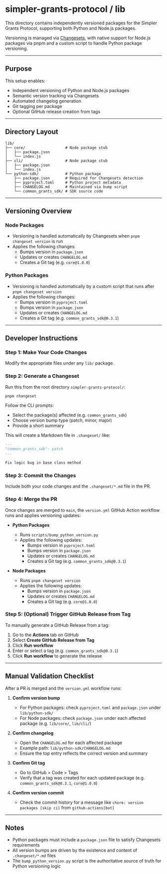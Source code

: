 # simpler-grants-protocol / lib

This directory contains independently versioned packages for the Simpler Grants Protocol, supporting both Python and Node.js packages.

Versioning is managed via [Changesets](https://github.com/changesets/changesets), with native support for Node.js packages via pnpm and a custom script to handle Python package versioning.

---

## Purpose

This setup enables:

- Independent versioning of Python and Node.js packages  
- Semantic version tracking via Changesets  
- Automated changelog generation  
- Git tagging per package  
- Optional GitHub release creation from tags  

---

## Directory Layout

```
lib/
├── core/                  # Node package stub
│   ├── package.json
│   └── index.js
├── cli/                   # Node package stub
│   ├── package.json
│   └── index.js
└── python-sdk/            # Python package
    ├── package.json       # Required for Changesets detection
    ├── pyproject.toml     # Python project metadata
    ├── CHANGELOG.md       # Maintained via bump script
    └── common_grants_sdk/ # SDK source code
```

---

## Versioning Overview

### Node Packages

- Versioning is handled automatically by Changesets when `pnpm changeset version` is run
- Applies the following changes:
  - Bumps version in `package.json`
  - Updates or creates `CHANGELOG.md`
  - Creates a Git tag (e.g. `core@1.0.0`)

### Python Packages

- Versioning is handled automatically by a custom script that runs after `pnpm changeset version`
- Applies the following changes:
  - Bumps version in `pyproject.toml`
  - Bumps version in `package.json`
  - Updates or creates `CHANGELOG.md`
  - Creates a Git tag (e.g. `common_grants_sdk@0.3.1`)
---

## Developer Instructions

### Step 1: Make Your Code Changes

Modify the appropriate files under any `lib/` package.

### Step 2: Generate a Changeset

Run this from the root directory `simpler-grants-protocol/`:

```bash
pnpm changeset
```

Follow the CLI prompts:

- Select the package(s) affected (e.g. `common_grants_sdk`)
- Choose version bump type (patch, minor, major)
- Provide a short summary

This will create a Markdown file in `.changeset/` like:

```markdown
---
"common_grants_sdk": patch
---

Fix logic bug in base class method
```

### Step 3: Commit the Changes

Include both your code changes and the `.changeset/*.md` file in the PR.

### Step 4: Merge the PR

Once changes are merged to `main`, the `version.yml` GitHub Action workflow runs and applies versioning updates:

- **Python Packages**
  - Runs `scripts/bump_python_version.py`
  - Applies the following updates:
    - Bumps version in `pyproject.toml`
    - Bumps version in `package.json`
    - Updates or creates `CHANGELOG.md`
    - Creates a Git tag (e.g. `common_grants_sdk@0.3.1`)

- **Node Packages**
  - Runs `pnpm changeset version`
  - Applies the following updates:
    - Bumps version in `package.json`
    - Updates or creates `CHANGELOG.md`
    - Creates a Git tag (e.g. `core@1.0.0`)

### Step 5: (Optional) Trigger GitHub Release from Tag

To manually generate a GitHub Release from a tag:

1. Go to the **Actions** tab on GitHub
2. Select **Create GitHub Release from Tag**
3. Click **Run workflow**
4. Enter or select a tag (e.g. `common_grants_sdk@0.3.1`)
5. Click **Run workflow** to generate the release

---

## Manual Validation Checklist

After a PR is merged and the `version.yml` workflow runs:

1. **Confirm version bump**
   - For Python packages: check `pyproject.toml` and `package.json` under `lib/python-sdk/`
   - For Node packages: check `package.json` under each affected package (e.g. `lib/core/`, `lib/cli/`)

2. **Confirm changelog**
   - Open the `CHANGELOG.md` for each affected package
   - Example path: `lib/python-sdk/CHANGELOG.md`
   - Ensure the top entry reflects the correct version and summary

3. **Confirm Git tag**
   - Go to GitHub > Code > Tags
   - Verify that a tag was created for each updated package (e.g. `common_grants_sdk@0.3.1`, `core@1.0.0`)

4. **Confirm version commit**
   - Check the commit history for a message like `chore: version packages [skip ci]` from `github-actions[bot]`

---

## Notes

- Python packages must include a `package.json` file to satisfy Changesets requirements
- All version bumps are driven by the existence and content of `.changeset/*.md` files
- The `bump_python_version.py` script is the authoritative source of truth for Python versioning logic

